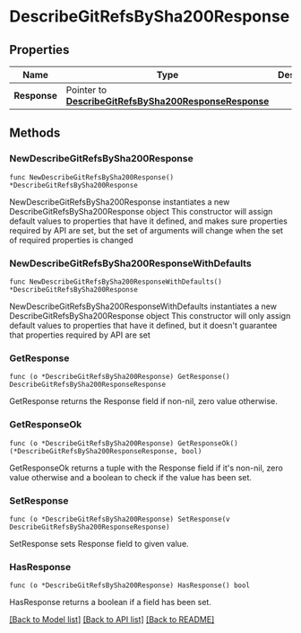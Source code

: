 # DescribeGitRefsBySha200Response

## Properties

Name | Type | Description | Notes
------------ | ------------- | ------------- | -------------
**Response** | Pointer to [**DescribeGitRefsBySha200ResponseResponse**](DescribeGitRefsBySha200ResponseResponse.md) |  | [optional] 

## Methods

### NewDescribeGitRefsBySha200Response

`func NewDescribeGitRefsBySha200Response() *DescribeGitRefsBySha200Response`

NewDescribeGitRefsBySha200Response instantiates a new DescribeGitRefsBySha200Response object
This constructor will assign default values to properties that have it defined,
and makes sure properties required by API are set, but the set of arguments
will change when the set of required properties is changed

### NewDescribeGitRefsBySha200ResponseWithDefaults

`func NewDescribeGitRefsBySha200ResponseWithDefaults() *DescribeGitRefsBySha200Response`

NewDescribeGitRefsBySha200ResponseWithDefaults instantiates a new DescribeGitRefsBySha200Response object
This constructor will only assign default values to properties that have it defined,
but it doesn't guarantee that properties required by API are set

### GetResponse

`func (o *DescribeGitRefsBySha200Response) GetResponse() DescribeGitRefsBySha200ResponseResponse`

GetResponse returns the Response field if non-nil, zero value otherwise.

### GetResponseOk

`func (o *DescribeGitRefsBySha200Response) GetResponseOk() (*DescribeGitRefsBySha200ResponseResponse, bool)`

GetResponseOk returns a tuple with the Response field if it's non-nil, zero value otherwise
and a boolean to check if the value has been set.

### SetResponse

`func (o *DescribeGitRefsBySha200Response) SetResponse(v DescribeGitRefsBySha200ResponseResponse)`

SetResponse sets Response field to given value.

### HasResponse

`func (o *DescribeGitRefsBySha200Response) HasResponse() bool`

HasResponse returns a boolean if a field has been set.


[[Back to Model list]](../README.md#documentation-for-models) [[Back to API list]](../README.md#documentation-for-api-endpoints) [[Back to README]](../README.md)


